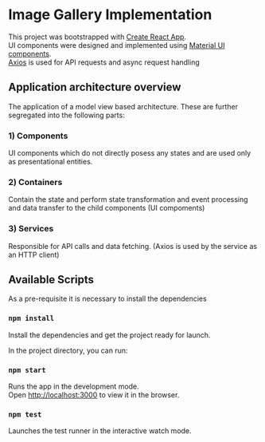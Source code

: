 # Image Gallery Implementation

This project was bootstrapped with [Create React App](https://github.com/facebook/create-react-app).\
UI components were designed and implemented using [Material UI components](https://material-ui.com/).\
[Axios](https://www.npmjs.com/package/axios) is used for API requests and async request handling

## Application architecture overview

The application of a model view based architecture. These are further segregated into the following parts:
### 1) Components

UI components which do not directly posess any states and are used only as presentational entities.

### 2) Containers

Contain the state and perform state transformation and event processing and data transfer to the child components (UI compoments)

### 3) Services

Responsible for API calls and data fetching. (Axios is used by the service as an HTTP client)


## Available Scripts

As a pre-requisite it is necessary to install the dependencies

### `npm install` 

Install the dependencies and get the project ready for launch.

In the project directory, you can run:

### `npm start`

Runs the app in the development mode.\
Open [http://localhost:3000](http://localhost:3000) to view it in the browser.

### `npm test`

Launches the test runner in the interactive watch mode.


